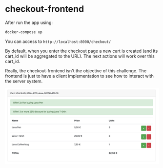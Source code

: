 # checkout-frontend

After run the app using:
```bash
docker-compose up
```
You can access to `http://localhost:8000/checkout/`

By default, when you enter the checkout page a new cart is created (and its cart_id will be aggregated to the URL). The next actions will work over this cart_id.

Really, the checkout-frontend isn't the objective of this challenge. The frontend is just to have a client implementation to see how to interact with the server system.

![Image](images/checkout.png)
